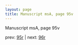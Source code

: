 ```yaml
---
layout: page
title: Manuscript msA, page 95v
---
```


Manuscript msA, page 95v

prev:  [95r](../95r) | next:  [96r](../96r)